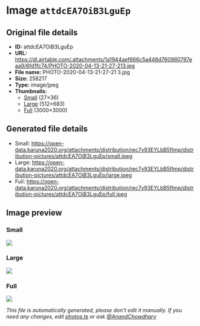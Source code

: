 # Image `attdcEA7OiB3LguEp`

## Original file details

- **ID:** attdcEA7OiB3LguEp
- **URL:** https://dl.airtable.com/.attachments/1a1944aef666c5a448d760980797eaa9/6fd1fc74/PHOTO-2020-04-13-21-27-213.jpg
- **File name:** PHOTO-2020-04-13-21-27-21 3.jpg
- **Size:** 258217
- **Type:** image/jpeg
- **Thumbnails:**
  - [Small](https://dl.airtable.com/.attachmentThumbnails/f9e4cd1bd19b0ec02515331ab25e1be4/18001a60) (27×36)
  - [Large](https://dl.airtable.com/.attachmentThumbnails/4e767d2a8fe03b3d26dfa10d54733968/1f0a75db) (512×683)
  - [Full](https://dl.airtable.com/.attachmentThumbnails/0055b6422fb3b0dc30f6c16a7fdb6e5e/6151aaa4) (3000×3000)

## Generated file details

- Small: https://open-data.karuna2020.org/attachments/distribution/rec7v93EYLbB5fImp/distribution-pictures/attdcEA7OiB3LguEp/small.jpeg
- Large: https://open-data.karuna2020.org/attachments/distribution/rec7v93EYLbB5fImp/distribution-pictures/attdcEA7OiB3LguEp/large.jpeg
- Full: https://open-data.karuna2020.org/attachments/distribution/rec7v93EYLbB5fImp/distribution-pictures/attdcEA7OiB3LguEp/full.jpeg

## Image preview

### Small

![](https://open-data.karuna2020.org/attachments/distribution/rec7v93EYLbB5fImp/distribution-pictures/attdcEA7OiB3LguEp/small.jpeg)

### Large

![](https://open-data.karuna2020.org/attachments/distribution/rec7v93EYLbB5fImp/distribution-pictures/attdcEA7OiB3LguEp/large.jpeg)

### Full

![](https://open-data.karuna2020.org/attachments/distribution/rec7v93EYLbB5fImp/distribution-pictures/attdcEA7OiB3LguEp/full.jpeg)

_This file is automatically generated, please don't edit it manually. If you need any changes, edit [photos.ts](/photos.ts) or ask [@AnandChowdhary](https://github.com/AnandChowdhary)_
